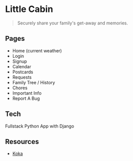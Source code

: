 # Little Cabin

> Securely share your family's get-away and memories.

## Pages

- Home (current weather)
- Login
- Signup
- Calendar
- Postcards
- Requests
- Family Tree / History
- Chores
- Important Info
- Report A Bug

## Tech

Fullstack Python App with Django

## Resources

- [Koka](https://angrystudio.com/themes/koka-free-bootstrap-5-website-template/)
